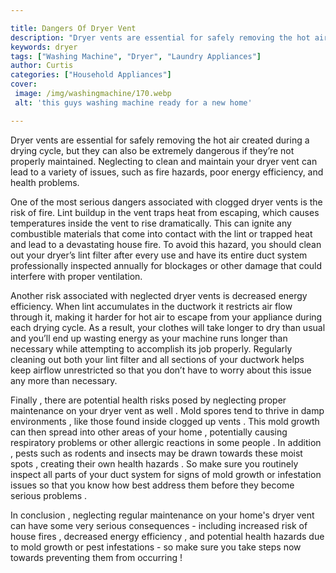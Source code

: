 ```yaml
---

title: Dangers Of Dryer Vent
description: "Dryer vents are essential for safely removing the hot air created during a drying cycle, but they can also be extremely dangerous ...swipe up to find out"
keywords: dryer
tags: ["Washing Machine", "Dryer", "Laundry Appliances"]
author: Curtis
categories: ["Household Appliances"]
cover: 
 image: /img/washingmachine/170.webp
 alt: 'this guys washing machine ready for a new home'

---
```


Dryer vents are essential for safely removing the hot air created during a drying cycle, but they can also be extremely dangerous if they’re not properly maintained. Neglecting to clean and maintain your dryer vent can lead to a variety of issues, such as fire hazards, poor energy efficiency, and health problems. 

One of the most serious dangers associated with clogged dryer vents is the risk of fire. Lint buildup in the vent traps heat from escaping, which causes temperatures inside the vent to rise dramatically. This can ignite any combustible materials that come into contact with the lint or trapped heat and lead to a devastating house fire. To avoid this hazard, you should clean out your dryer’s lint filter after every use and have its entire duct system professionally inspected annually for blockages or other damage that could interfere with proper ventilation.

Another risk associated with neglected dryer vents is decreased energy efficiency. When lint accumulates in the ductwork it restricts air flow through it, making it harder for hot air to escape from your appliance during each drying cycle. As a result, your clothes will take longer to dry than usual and you’ll end up wasting energy as your machine runs longer than necessary while attempting to accomplish its job properly. Regularly cleaning out both your lint filter and all sections of your ductwork helps keep airflow unrestricted so that you don’t have to worry about this issue any more than necessary. 

Finally , there are potential health risks posed by neglecting proper maintenance on your dryer vent as well . Mold spores tend to thrive in damp environments , like those found inside clogged up vents . This mold growth can then spread into other areas of your home , potentially causing respiratory problems or other allergic reactions in some people . In addition , pests such as rodents and insects may be drawn towards these moist spots , creating their own health hazards . So make sure you routinely inspect all parts of your duct system for signs of mold growth or infestation issues so that you know how best address them before they become serious problems . 

In conclusion , neglecting regular maintenance on your home's dryer vent can have some very serious consequences - including increased risk of house fires , decreased energy efficiency , and potential health hazards due to mold growth or pest infestations - so make sure you take steps now towards preventing them from occurring !
